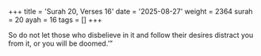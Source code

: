 +++
title = 'Surah 20, Verses 16'
date = '2025-08-27'
weight = 2364
surah = 20
ayah = 16
tags = []
+++

So do not let those who disbelieve in it and follow their desires distract you from it, or you will be doomed.’”